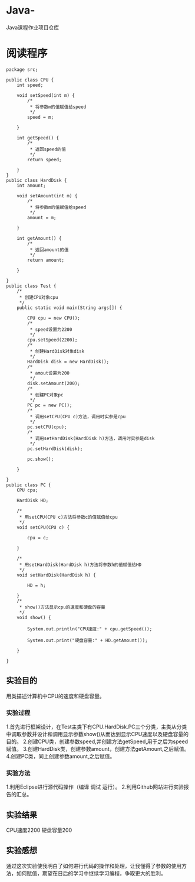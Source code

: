# Java-
Java课程作业项目仓库
# 阅读程序
```
package src;

public class CPU {
	int speed;

	void setSpeed(int m) {
		/*
		 * 将参数m的值赋值给speed
		 */
		speed = m;

	}

	int getSpeed() {
		/*
		 * 返回speed的值
		 */
		return speed;

	}
}
public class HardDisk {
	int amount;

	void setAmount(int m) {
		/*
		 * 将参数m的值赋值给speed
		 */
		amount = m;

	}

	int getAmount() {
		/*
		 * 返回amount的值
		 */
		return amount;

	}

}
public class Test {
	/*
	 * 创建CPU对象cpu
	 */
	public static void main(String args[]) {

		CPU cpu = new CPU();
		/*
		 * speed设置为2200
		 */
		cpu.setSpeed(2200);
		/*
		 * 创建HardDisk对象disk
		 */
		HardDisk disk = new HardDisk();
		/*
		 * amout设置为200
		 */
		disk.setAmount(200);
		/*
		 * 创建PC对象pc
		 */
		PC pc = new PC();
		/*
		 * 调用setCPU(CPU c)方法，调用时实参是cpu
		 */
		pc.setCPU(cpu);
		/*
		 * 调用setHardDisk(HardDisk h)方法，调用时实参是disk
		 */
		pc.setHardDisk(disk);

		pc.show();

	}

}
public class PC {
	CPU cpu;

	HardDisk HD;

	/*
	 * 用setCPU(CPU c)方法将参数c的值赋值给cpu
	 */
	void setCPU(CPU c) {

		cpu = c;

	}

	/*
	 * 用setHardDisk(HardDisk h)方法将参数h的值赋值给HD
	 */
	void setHardDisk(HardDisk h) {

		HD = h;

	}
	/*
	 * show()方法显示cpu的速度和硬盘的容量
	 */
	void show() {

		System.out.println("CPU速度:" + cpu.getSpeed());

		System.out.print("硬盘容量:" + HD.getAmount());

	}

} 
```
## 实验目的
用类描述计算机中CPU的速度和硬盘容量。

### 实验过程
1.首先进行框架设计，在Test主类下有CPU.HardDisk.PC三个分类，主类从分类中调取参数并设计和调用显示参数show()从而达到显示CPU速度以及硬盘容量的目的。
2.创建CPU类，创建参数speed,并创建方法getSpeed,用于之后为speed赋值。
3.创建HardDisk类，创建参数amount，创建方法getAmount,之后赋值。
4.创建PC类，同上创建参数amount,之后赋值。

### 实验方法
1.利用Eclipse进行源代码操作（编译 调试 运行）。
2.利用Github网站进行实验报告的汇总。

## 实验结果
CPU速度2200 硬盘容量200

## 实验感想
通过这次实验使我明白了如何进行代码的操作和处理，让我懂得了参数的使用方法，如何赋值，期望在日后的学习中继续学习编程，争取更大的胜利。
